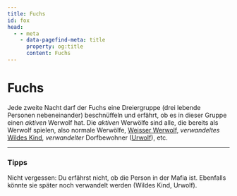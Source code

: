 ```yaml
---
title: Fuchs
id: fox
head:
  - - meta
    - data-pagefind-meta: title
      property: og:title
      content: Fuchs
---
```

# Fuchs <TeamBadge team="Dorf" />

Jede zweite Nacht darf der Fuchs eine Dreiergruppe (drei lebende Personen nebeneinander) beschnüffeln und erfährt, ob es in dieser Gruppe einen _aktiven_ Werwolf hat. Die _aktiven_ Werwölfe sind alle, die bereits als Werwolf spielen, also normale Werwölfe, [Weisser Werwolf](/rollen/weisser-werwolf), _verwandeltes_ [Wildes Kind](/rollen/wildes-kind), _verwandelter_ Dorfbewohner ([Urwolf](/rollen/urwolf)), etc.

---

### Tipps
Nicht vergessen: Du erfährst nicht, ob die Person in der Mafia ist. Ebenfalls könnte sie später noch verwandelt werden (Wildes Kind, Urwolf).